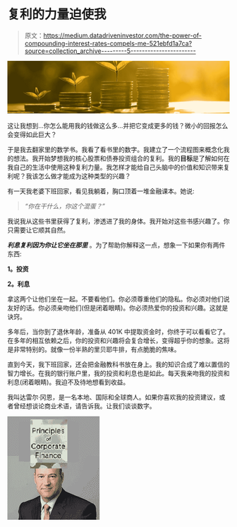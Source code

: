 # 复利的力量迫使我

> 原文：<https://medium.datadriveninvestor.com/the-power-of-compounding-interest-rates-compels-me-521ebfd1a7ca?source=collection_archive---------5----------------------->

![](img/bd1eb03991d7ee2f8e5945e762be4491.png)

这让我想到…你怎么能用我的钱做这么多…并把它变成更多的钱？微小的回报怎么会变得如此巨大？

于是我去翻家里的数学书。我看了看书里的数字。我建立了一个流程图来概念化我的想法。我开始梦想我的核心股票和债券投资组合的复利。我的**目标**是了解如何在我自己的生活中使用这种复利力量。我怎样才能给自己头脑中的价值和知识带来复利呢？我该怎么做才能成为这种类型的兴趣？

有一天我老婆下班回家，看见我躺着，胸口顶着一堆金融课本。她说:

> *“你在干什么，你这个混蛋？”*

我说我从这些书里获得了复利，渗透进了我的身体。我开始对这些书感兴趣了。你只需要让它顺其自然。

***利息复利因为你让它坐在那里*** 。为了帮助你解释这一点，想象一下如果你有两件东西:

**1。投资**

**2。利息**

拿这两个让他们坐在一起。不要看他们。你必须尊重他们的隐私。你必须对他们说友好的话。你必须亲吻他们(但是闭着眼睛)。你必须热爱你的投资和兴趣。这就是诀窍。

多年后，当你到了退休年龄，准备从 401K 中提取资金时，你终于可以看看它了。在多年的相互依赖之后，你的投资和兴趣将会复合增长，变得超乎你的想象。这将是非常特别的。就像一份半熟的里贝耶牛排，有点脆脆的焦味。

直到今天，我下班回家，还会把金融教科书放在身上。我的知识合成了难以置信的智力增长。在我的银行账户里，我的投资和利息也是如此。每天我亲吻我的投资和利息(闭着眼睛)。我迫不及待地想看到收益。

我叫达雷尔·冈恩，是一名本地、国际和全球商人。如果你喜欢我的投资建议，或者曾经想谈论商业术语，请告诉我。让我们谈谈数字。

![](img/07d5ad01b968ba6e1918a397faa8e6c2.png)